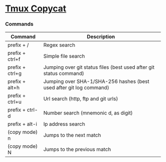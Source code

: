# [Tmux Copycat](https://github.com/tmux-plugins/tmux-copycat)

### Commands

| Command         | Description                                                         |
| --------------- | ------------------------------------------------------------------- |
| prefix + /      | Regex search                                                        |
| prefix + ctrl+f | Simple file search                                                  |
| prefix + ctrl+g | Jumping over git status files (best used after git status command)  |
| prefix + alt+h  | Jumping over SHA-1/SHA-256 hashes (best used after git log command) |
| prefix + ctrl+u | Url search (http, ftp and git urls)                                 |
| prefix + ctrl-d | Number search (mnemonic d, as digit)                                |
| prefix + alt-i  | Ip address search                                                   |
| (copy mode) n   | Jumps to the next match                                             |
| (copy mode) N   | Jumps to the previous match                                         |
